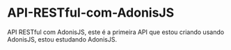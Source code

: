 # API-RESTful-com-AdonisJS
API RESTful com AdonisJS, este é a primeira API que estou criando usando AdonisJS, estou estudando AdonisJS.
